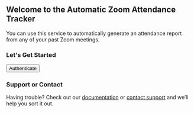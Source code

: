 ## Welcome to the Automatic Zoom Attendance Tracker

You can use this service to automatically generate an attendance report from any of your past Zoom meetings.

### Let's Get Started

<form action="https://attendance-tracker.site/install" target="_blank">
    <input type="submit" value="Authenticate" />
</form>

### Support or Contact

Having trouble? Check out our [documentation](https://attendance-tracker.site/docs) or [contact support](https://attendance-tracker.site/support) and we’ll help you sort it out.